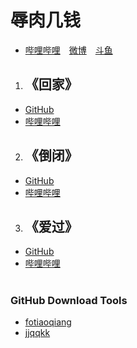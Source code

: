 # 辱肉几钱
* [哔哩哔哩](https://space.bilibili.com/50517852)&emsp;[微博](https://weibo.com/u/1890424604)&emsp;[斗鱼](https://yuba.douyu.com/user/main/JGdyNVZNyAXy)
1. ## 《回家》
* [GitHub](《回家》%20-%20辱肉几钱.mp3)
* [哔哩哔哩](https://www.bilibili.com/video/BV1Mx411V74h)
2. ## 《倒闭》
* [GitHub](《倒闭》%20-%20辱肉几钱.mp3)
* [哔哩哔哩](https://www.bilibili.com/video/BV1Tx411x7WB)
3. ## 《爱过》
* [GitHub](《爱过》%20-%20辱肉几钱.mp3)
* [哔哩哔哩](https://www.bilibili.com/video/BV1Dx411u7hV)

#

### GitHub Download Tools
* [fotiaoqiang](https://github.com/getfotiaoqiang)
* [jjqqkk](https://github.com/jjqqkk)
